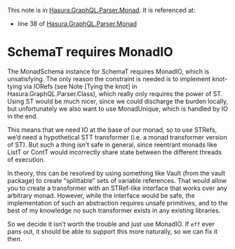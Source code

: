 This note is in [Hasura.GraphQL.Parser.Monad](https://github.com/hasura/graphql-engine/blob/master/server/src-lib/Hasura/GraphQL/Parser/Monad.hs#L94).
It is referenced at:
  - line 38 of [Hasura.GraphQL.Parser.Monad](https://github.com/hasura/graphql-engine/blob/master/server/src-lib/Hasura/GraphQL/Parser/Monad.hs#L38)

# SchemaT requires MonadIO

The MonadSchema instance for SchemaT requires MonadIO, which is unsatisfying.
The only reason the constraint is needed is to implement knot-tying via IORefs
(see Note [Tying the knot] in Hasura.GraphQL.Parser.Class), which really only
requires the power of ST. Using ST would be much nicer, since we could discharge
the burden locally, but unfortunately we also want to use MonadUnique, which
is handled by IO in the end.

This means that we need IO at the base of our monad, so to use STRefs, we’d need
a hypothetical STT transformer (i.e. a monad transformer version of ST). But
such a thing isn’t safe in general, since reentrant monads like ListT or ContT
would incorrectly share state between the different threads of execution.

In theory, this can be resolved by using something like Vault (from the vault
package) to create “splittable” sets of variable references. That would allow
you to create a transformer with an STRef-like interface that works over any
arbitrary monad. However, while the interface would be safe, the implementation
of such an abstraction requires unsafe primitives, and to the best of my
knowledge no such transformer exists in any existing libraries.

So we decide it isn’t worth the trouble and just use MonadIO. If `eff` ever pans
out, it should be able to support this more naturally, so we can fix it then.
